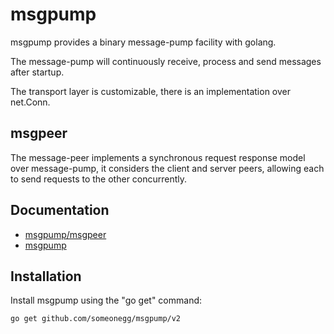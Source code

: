 msgpump
======

msgpump provides a binary message-pump facility with golang.

The message-pump will continuously receive, process and send messages after startup.

The transport layer is customizable, there is an implementation over net.Conn.

msgpeer
-------------

The message-peer implements a synchronous request response model over message-pump, it considers the client and server peers, allowing each to send requests to the other concurrently.

Documentation
-------------

- [msgpump/msgpeer](https://godoc.org/github.com/someonegg/msgpump/v2/msgpeer)
- [msgpump](https://godoc.org/github.com/someonegg/msgpump/v2)

Installation
------------

Install msgpump using the "go get" command:

    go get github.com/someonegg/msgpump/v2
